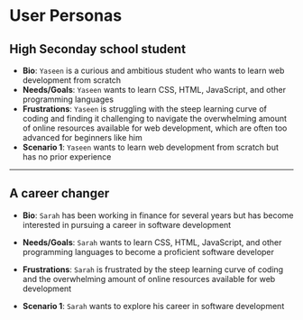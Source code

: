 # User Personas

<!-- a persona -->

## High Seconday school student

- **Bio**: `Yaseen` is a curious and ambitious student who wants to learn web
  development from scratch
- **Needs/Goals**: `Yaseen` wants to learn CSS, HTML, JavaScript, and other
  programming languages
- **Frustrations**: `Yaseen` is struggling with the steep learning curve of
  coding and finding it challenging to navigate the overwhelming amount of
  online resources available for web development, which are often too advanced
  for beginners like him
- **Scenario 1**: `Yaseen` wants to learn web development from scratch but has
  no prior experience

---

<!-- more personas ... -->

## A career changer

- **Bio**: `Sarah` has been working in finance for several years but has become
  interested in pursuing a career in software development

- **Needs/Goals**: `Sarah` wants to learn CSS, HTML, JavaScript, and other
  programming languages to become a proficient software developer

- **Frustrations**: `Sarah` is frustrated by the steep learning curve of coding
  and the overwhelming amount of online resources available for web development

- **Scenario 1**: `Sarah` wants to explore his career in software development
